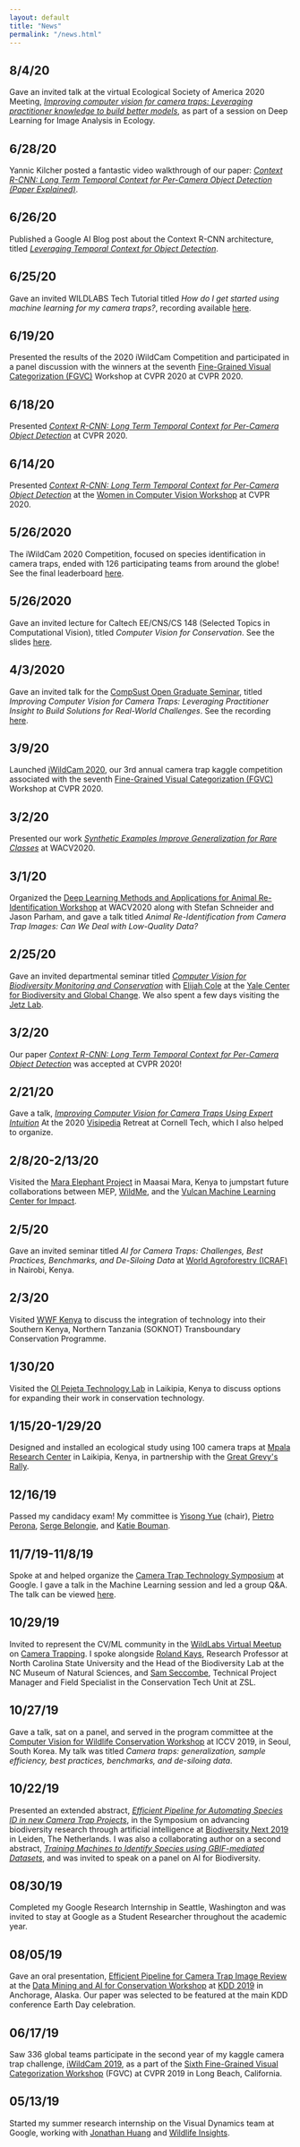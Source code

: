 ```yaml
---
layout: default
title: "News"
permalink: "/news.html"
---
```


## 8/4/20
Gave an invited talk at the virtual Ecological Society of America 2020 Meeting, [*Improving computer vision for camera traps: Leveraging practitioner knowledge to build better models*](https://eco.confex.com/eco/2020/meetingapp.cgi/Paper/82202), as part of a session on Deep Learning for Image Analysis in Ecology.

## 6/28/20
Yannic Kilcher posted a fantastic video walkthrough of our paper: [*Context R-CNN: Long Term Temporal Context for Per-Camera Object Detection (Paper Explained)*](https://www.youtube.com/watch?v=eI8xTdcZ6VY&feature=youtu.be).

## 6/26/20
Published a Google AI Blog post about the Context R-CNN architecture, titled [*Leveraging Temporal Context for Object Detection*](https://ai.googleblog.com/2020/06/leveraging-temporal-context-for-object.html).

## 6/25/20
Gave an invited WILDLABS Tech Tutorial titled *How do I get started using machine learning for my camera traps?*, recording available [here](https://www.youtube.com/watch?v=5q0amc-i1Jk).

## 6/19/20
Presented the results of the 2020 iWildCam Competition and participated in a panel discussion with the winners at the seventh [Fine-Grained Visual Categorization (FGVC)](https://sites.google.com/corp/view/fgvc7) Workshop at CVPR 2020 at CVPR 2020.

## 6/18/20
Presented [*Context R-CNN: Long Term Temporal Context for Per-Camera Object Detection*](https://arxiv.org/abs/1912.03538) at CVPR 2020.

## 6/14/20
Presented [*Context R-CNN: Long Term Temporal Context for Per-Camera Object Detection*](https://arxiv.org/abs/1912.03538) at the [Women in Computer Vision Workshop](https://sites.google.com/corp/view/wicvworkshop-cvpr2020/) at CVPR 2020.

## 5/26/2020
The iWildCam 2020 Competition, focused on species identification in camera traps, ended with 126 participating teams from around the globe! See the final leaderboard [here](https://www.kaggle.com/c/iwildcam-2020-fgvc7/leaderboard).

## 5/26/2020
Gave an invited lecture for Caltech EE/CNS/CS 148 (Selected Topics in Computational Vision), titled *Computer Vision for Conservation*. See the slides [here](assets/ComputerVisionForConservationCS148_5_26_20.pdf).


## 4/3/2020
Gave an invited talk for the [CompSust Open Graduate Seminar](https://www.compsust.net/cogs.php), titled *Improving Computer Vision for Camera Traps: Leveraging Practitioner Insight to Build Solutions for Real-World Challenges*. See the recording [here](https://www.youtube.com/watch?v=ddEZzCl7Lg4&list=PLzHDzaAtdYukGK8TyFT-P1sfZlSPtalA7).

## 3/9/20
Launched [iWildCam 2020](https://www.kaggle.com/c/iwildcam-2020-fgvc7/overview), our 3rd annual camera trap kaggle competition associated with the seventh [Fine-Grained Visual Categorization (FGVC)](https://sites.google.com/corp/view/fgvc7) Workshop at CVPR 2020.

## 3/2/20
Presented our work [*Synthetic Examples Improve Generalization for Rare Classes*](http://openaccess.thecvf.com/content_WACV_2020/papers/Beery_Synthetic_Examples_Improve_Generalization_for_Rare_Classes_WACV_2020_paper.pdf) at WACV2020.

## 3/1/20
Organized the [Deep Learning Methods and Applications for Animal Re-Identification Workshop](https://sites.google.com/corp/view/wacv2020animalreid/home) at WACV2020 along with Stefan Schneider and Jason Parham, and gave a talk titled *Animal Re-Identification from Camera Trap Images: Can We Deal with Low-Quality Data?*

## 2/25/20
Gave an invited departmental seminar titled [*Computer Vision for Biodiversity Monitoring and Conservation*](https://bgc.yale.edu/event/seminar-computer-vision-biodiversity-monitoring-and-conservation) with [Elijah Cole](https://elijahcole.me/) at the [Yale Center for Biodiversity and Global Change](https://bgc.yale.edu/). We also spent a few days visiting the [Jetz Lab](https://jetzlab.yale.edu/).

## 3/2/20
Our paper [*Context R-CNN: Long Term Temporal Context for Per-Camera Object Detection*](https://arxiv.org/abs/1912.03538) was accepted at CVPR 2020!

## 2/21/20
Gave a talk, [*Improving Computer Vision for Camera Traps Using Expert Intuition*](https://docs.google.com/presentation/d/1DDoATDaWcBDC9Uqz3ZOtxiA0EKoDpku4MGIk9uhUVUg/edit?usp=sharing) At the 2020 [Visipedia](https://sites.google.com/corp/visipedia.org/index) Retreat at Cornell Tech, which I also helped to organize.

## 2/8/20-2/13/20
Visited the [Mara Elephant Project](https://maraelephantproject.org/) in Maasai Mara, Kenya to jumpstart future collaborations between MEP, [WildMe](https://www.wildme.org/), and the [Vulcan Machine Learning Center for Impact](https://www.vulcan.com/areas-of-practice/technology-science/key-initiatives/machine-learning-center-for-impact).

## 2/5/20
Gave an invited seminar titled *AI for Camera Traps: Challenges, Best Practices, Benchmarks, and De-Siloing Data* at [World Agroforestry (ICRAF)](http://www.worldagroforestry.org/) in Nairobi, Kenya.

## 2/3/20
Visited [WWF Kenya](https://www.wwfkenya.org/) to discuss the integration of technology into their Southern Kenya, Northern Tanzania (SOKNOT) Transboundary Conservation Programme.

## 1/30/20
Visited the [Ol Pejeta Technology Lab](https://www.olpejetaconservancy.org/press-release-technology-lab-focused-on-wildlife-protection-opens-on-ol-pejeta-conservancy/) in Laikipia, Kenya to discuss options for expanding their work in conservation technology.

## 1/15/20-1/29/20
Designed and installed an ecological study using 100 camera traps at [Mpala Research Center](https://mpala.org/) in Laikipia, Kenya, in partnership with the [Great Grevy's Rally](http://www.greatgrevysrally.com/).

## 12/16/19
Passed my candidacy exam! My committee is [Yisong Yue](http://www.yisongyue.com/) (chair), [Pietro Perona](http://www.vision.caltech.edu/Perona.html), [Serge Belongie](https://vision.cornell.edu/se3/people/serge-belongie/), and [Katie Bouman](http://users.cms.caltech.edu/~klbouman/).

## 11/7/19-11/8/19
Spoke at and helped organize the [Camera Trap Technology Symposium](https://ecodatamanagement.com/symposium/) at Google. I gave a talk in the Machine Learning session and led a group Q&A. The talk can be viewed [here](https://www.youtube.com/watch?v=aBmM5PNVD8Q&t=1h22m2s).

## 10/29/19
Invited to represent the CV/ML community in the [WildLabs Virtual Meetup](https://www.wildlabs.net/virtual-meetups-season-3) on [Camera Trapping](https://www.wildlabs.net/resources/community-announcements/wildlabs-virtual-meetup-recording-camera-trapping). I spoke alongside [Roland Kays](https://naturalsciences.org/staff/roland-kays), Research Professor at North Carolina State University and the Head of the Biodiversity Lab at the NC Museum of Natural Sciences, and [Sam Seccombe](https://www.zsl.org/conservation/how-we-work/conservation-technology/instant-detect), Technical Project Manager and Field Specialist in the Conservation Tech Unit at ZSL.

## 10/27/19
Gave a talk, sat on a panel, and served in the program committee at the [Computer Vision for Wildlife Conservation Workshop](https://cvwc2019.github.io/) at ICCV 2019, in Seoul, South Korea.  My talk was titled *Camera traps: generalization, sample efficiency, best practices, benchmarks, and de-siloing data*.

## 10/22/19 
Presented an extended abstract, [*Efficient Pipeline for Automating Species ID in new
Camera Trap Projects*](https://biss.pensoft.net/article/37222), in the Symposium on advancing biodiversity research through artificial intelligence at [Biodiversity Next 2019](https://biodiversitynext.org/) in Leiden, The Netherlands. I was also a collaborating author on a second abstract, [*Training Machines to Identify Species using GBIF-mediated Datasets*](https://vision.cornell.edu/se3/wp-content/uploads/2019/06/BISS_article_37230.pdf), and was invited to speak on a panel on AI for Biodiversity.

## 08/30/19 
Completed my Google Research Internship in Seattle, Washington and was invited to stay at Google as a Student Researcher throughout the academic year.

## 08/05/19
Gave an oral presentation, [Efficient Pipeline for Camera Trap Image Review](https://drive.google.com/file/d/12ycp6XMbhPXhjgmE7jqOKhMq6cDgBn5h/view) at the [Data Mining and AI for Conservation Workshop](https://sites.google.com/corp/usc.edu/kdd19-dmaic-workshop/home) at [KDD 2019](https://www.kdd.org/kdd2019/) in Anchorage, Alaska. Our paper was selected to be featured at the main KDD conference Earth Day celebration.

## 06/17/19
Saw 336 global teams participate in the second year of my kaggle camera trap challenge, [iWildCam 2019](https://www.kaggle.com/c/iwildcam-2019-fgvc6), as a part of the [Sixth Fine-Grained Visual Categorization Workshop](https://sites.google.com/corp/view/fgvc6/home) (FGVC) at CVPR 2019 in Long Beach, California.

## 05/13/19
Started my summer research internship on the Visual Dynamics team at Google, working with [Jonathan Huang](https://research.google/people/JonathanHuang/) and [Wildlife Insights](https://www.wildlifeinsights.org/).



